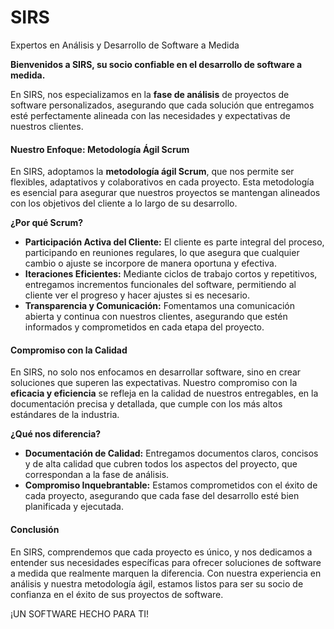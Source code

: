 # SIRS 
Expertos en Análisis y Desarrollo de Software a Medida

**Bienvenidos a SIRS, su socio confiable en el desarrollo de software a medida.**

En SIRS, nos especializamos en la **fase de análisis** de proyectos de software personalizados, asegurando que cada solución que entregamos esté perfectamente alineada con las necesidades y expectativas de nuestros clientes.

#### **Nuestro Enfoque: Metodología Ágil Scrum**

En SIRS, adoptamos la **metodología ágil Scrum**, que nos permite ser flexibles, adaptativos y colaborativos en cada proyecto. Esta metodología es esencial para asegurar que nuestros proyectos se mantengan alineados con los objetivos del cliente a lo largo de su desarrollo. 

**¿Por qué Scrum?**
- **Participación Activa del Cliente:** El cliente es parte integral del proceso, participando en reuniones regulares, lo que asegura que cualquier cambio o ajuste se incorpore de manera oportuna y efectiva.
- **Iteraciones Eficientes:** Mediante ciclos de trabajo cortos y repetitivos, entregamos incrementos funcionales del software, permitiendo al cliente ver el progreso y hacer ajustes si es necesario.
- **Transparencia y Comunicación:** Fomentamos una comunicación abierta y continua con nuestros clientes, asegurando que estén informados y comprometidos en cada etapa del proyecto.

#### **Compromiso con la Calidad**

En SIRS, no solo nos enfocamos en desarrollar software, sino en crear soluciones que superen las expectativas. Nuestro compromiso con la **eficacia y eficiencia** se refleja en la calidad de nuestros entregables, en la documentación precisa y detallada, que cumple con los más altos estándares de la industria.

**¿Qué nos diferencia?**
- **Documentación de Calidad:** Entregamos documentos claros, concisos y de alta calidad que cubren todos los aspectos del proyecto, que correspondan a la fase de análisis.
- **Compromiso Inquebrantable:** Estamos comprometidos con el éxito de cada proyecto, asegurando que cada fase del desarrollo esté bien planificada y ejecutada.

#### **Conclusión**

En SIRS, comprendemos que cada proyecto es único, y nos dedicamos a entender sus necesidades específicas para ofrecer soluciones de software a medida que realmente marquen la diferencia. Con nuestra experiencia en análisis y nuestra metodología ágil, estamos listos para ser su socio de confianza en el éxito de sus proyectos de software.


¡UN SOFTWARE HECHO PARA TI!
